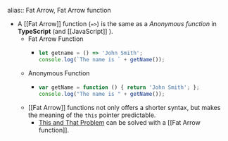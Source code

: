 alias:: Fat Arrow, Fat Arrow function

- A [[Fat Arrow]] function (`=>`) is the same as a _Anonymous function_ in **TypeScript** (and [[JavaScript]] ).
	- Fat Arrow Function
		- ```typescript
		  let getname = () => 'John Smith';
		  console.log(`The name is ` + getName());
		  ```
	- Anonymous Function
		- ```typescript
		  var getName = function () { return 'John Smith'; };
		  console.log("The name is " + getName());
		  ```
	- [[Fat Arrow]] functions not only offers a shorter syntax, but makes the meaning of the `this` pointer predictable.
		- [This and That Problem](https://www.i-programmer.info/programmer-puzzles/137-javascript/1922-the-this-problem.html) can be solved with a [[Fat Arrow function]].